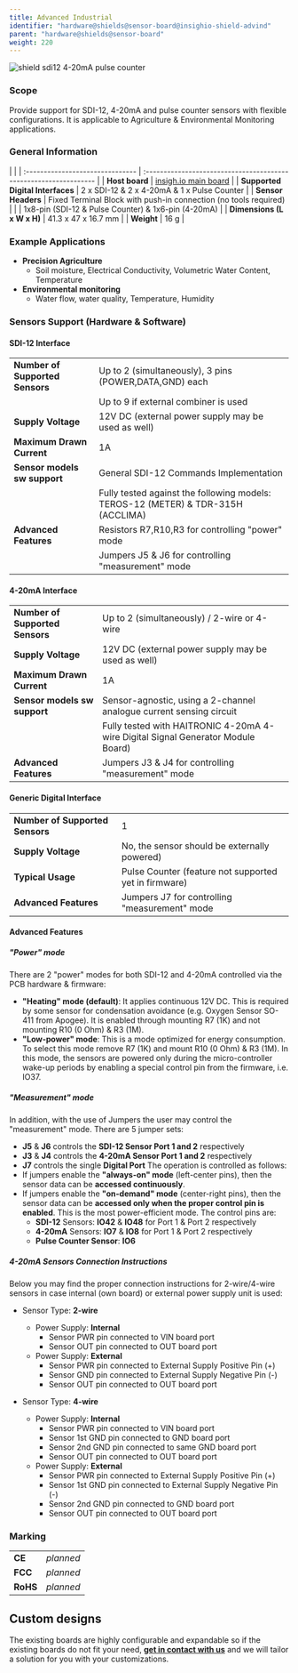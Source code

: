 ```yaml
---
title: Advanced Industrial
identifier: "hardware@shields@sensor-board@insighio-shield-advind"
parent: "hardware@shields@sensor-board"
weight: 220
---
```


![shield sdi12 4-20mA pulse counter](/images/deviceimages/insighio-shield-advind.png?width=30pc)

### Scope
Provide support for SDI-12, 4-20mA and pulse counter sensors with flexible configurations. It is applicable to Agriculture & Environmental Monitoring applications.

### General Information

|                                  |
| :------------------------------- | :---------------------------------------------------------------- |
| **Host board**                   | [insigh.io main board](../../../board/latest)       |
| **Supported Digital Interfaces** | 2 x SDI-12 & 2 x 4-20mA & 1 x Pulse Counter                       |
| **Sensor Headers**               | Fixed Terminal Block with push-in connection (no tools required)  |
|                                  | 1x8-pin (SDI-12 & Pulse Counter) & 1x6-pin (4-20mA)               |
| **Dimensions (L x W x H)**       | 41.3 x 47 x 16.7 mm                                               |
| **Weight**                       | 16 g                                                              |

### Example Applications

-   **Precision Agriculture**
    -   Soil moisture, Electrical Conductivity, Volumetric Water Content, Temperature
-   **Environmental monitoring**
    -   Water flow, water quality, Temperature, Humidity


### Sensors Support (Hardware & Software)

#### SDI-12 Interface

|                                 |                                                                                  |
| :-----------------------------  | :--------------------------------------------------------------------------------|
| **Number of Supported Sensors** | Up to 2 (simultaneously), 3 pins (POWER,DATA,GND) each                           |
|                                 | Up to 9 if external combiner is used                                             |
| **Supply Voltage**              | 12V DC (external power supply may be used as well)                               |
| **Maximum Drawn  Current**      | 1A                                                                               |
| **Sensor models sw support**    | General SDI-12 Commands Implementation                                           |
|                                 | Fully tested against the following models: TEROS-12 (METER) & TDR-315H (ACCLIMA) |
| **Advanced Features**           | Resistors R7,R10,R3 for controlling "power" mode                                  |
|                                 | Jumpers J5 & J6 for controlling "measurement" mode                               |

#### 4-20mA Interface

|                                 |                                                                                  |
| :-----------------------------  | :--------------------------------------------------------------------------------|
| **Number of Supported Sensors** | Up to 2 (simultaneously) / 2-wire or 4-wire                                      |
| **Supply Voltage**              | 12V DC (external power supply may be used as well)                               |
| **Maximum Drawn  Current**      | 1A                                                                               |
| **Sensor models sw support**    | Sensor-agnostic, using a 2-channel analogue current sensing circuit              |
|                                 | Fully tested with HAITRONIC 4-20mA 4-wire Digital Signal Generator Module Board) |
| **Advanced Features**           | Jumpers J3 & J4 for controlling "measurement" mode                               |

#### Generic Digital Interface

|                                 |                                                       |
| :-----------------------------  | :-----------------------------------------------------|
| **Number of Supported Sensors** | 1                                                     |
| **Supply Voltage**              | No, the sensor should be externally powered)          |
| **Typical Usage**               | Pulse Counter (feature not supported yet in firmware) |
 **Advanced Features**           | Jumpers J7 for controlling "measurement" mode         |


#### Advanced Features
##### "Power" mode
There are 2 "power" modes for both SDI-12 and 4-20mA controlled via the PCB hardware & firmware:
- __"Heating" mode (default)__: It applies continuous 12V DC. This is required by some sensor for condensation avoidance (e.g. Oxygen Sensor SO-411 from Apogee). It is enabled through mounting R7 (1K) and not mounting R10 (0 Ohm) & R3 (1M).
- __"Low-power" mode__: This is a mode optimized for energy consumption. To select this mode remove R7 (1K) and mount R10 (0 Ohm) & R3 (1M). In this mode, the sensors are powered only during the micro-controller wake-up periods by enabling a special control pin from the firmware, i.e. IO37.

<add some photos>

##### "Measurement" mode
In addition, with the use of Jumpers the user may control the "measurement" mode.
There are 5 jumper sets:
- __J5__ & __J6__ controls the __SDI-12 Sensor Port 1 and 2__ respectively
- __J3__ & __J4__ controls the __4-20mA Sensor Port 1 and 2__ respectively
- __J7__ controls the single __Digital Port__
The operation is controlled as follows:
- If jumpers enable the __"always-on" mode__ (left-center pins), then the sensor data can be __accessed continuously__.
- If jumpers enable the __"on-demand" mode__ (center-right pins), then the sensor data can be __accessed only when the proper control pin is enabled__.
This is the most power-efficient mode. The control pins are:
  - __SDI-12__ Sensors: __IO42__ & __IO48__ for Port 1 & Port 2 respectively
  - __4-20mA__ Sensors: __IO7__ & __IO8__ for Port 1 & Port 2 respectively
  - __Pulse Counter Sensor__: __IO6__

<add some photos>

##### 4-20mA Sensors Connection Instructions
Below you may find the proper connection instructions for 2-wire/4-wire sensors in case internal (own board) or external power supply unit is used:

- Sensor Type: __2-wire__
  - Power Supply: __Internal__
    - Sensor PWR pin connected to VIN board port
    - Sensor OUT pin connected to OUT board port
  - Power Supply: __External__
    - Sensor PWR pin connected to External Supply Positive Pin (+)
    - Sensor GND pin connected to External Supply Negative Pin (-)
    - Sensor OUT pin connected to OUT board port


- Sensor Type: __4-wire__
  - Power Supply: __Internal__
    - Sensor PWR pin connected to VIN board port
    - Sensor 1st GND pin connected to GND board port
    - Sensor 2nd GND pin connected to same GND board port
    - Sensor OUT pin connected to OUT board port
  - Power Supply: __External__
    - Sensor PWR pin connected to External Supply Positive Pin (+)
    - Sensor 1st GND pin connected to External Supply Negative Pin (-)
    - Sensor 2nd GND pin connected to GND board port
    - Sensor OUT pin connected to OUT board port

### Marking

|          |           |
| :------- | :-------- |
| **CE**   | _planned_ |
| **FCC**  | _planned_ |
| **RoHS** | _planned_ |

## Custom designs

The existing boards are highly configurable and expandable so if the existing boards do not fit your need, **[get in contact with us](mailto:info@insigh.io)** and we will tailor a solution for you with your customizations.
